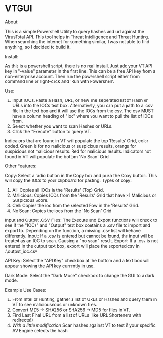 # VTGUI

About:

This is a simple Powershell Utility to query hashes and url against the VirusTotal API. This tool helps in Threat Intelligence and Threat Hunting. When searching the internet for something similar, I was not able to find anything, so I decided to build it. 

Install:

As this is a powershell script, there is no real install. Just add your VT API key in "-value" parameter in the first line. This can be a free API key from a non-enterprise account. Then run the powershell script either from command line or right-click and 'Run with Powershell'.

Use: 

1. Input IOCs. Paste a Hash, URL, or new line seperated list of Hash or URLs into the IOCs text box. Alternatively, you can put a path to a .csv file in the text box and it will use the IOCs from the csv. The csv MUST have a column heading of "ioc" where you want to pull the list of IOCs from.
2. Select whether you want to scan Hashes or URLs.
3. Click the "Execute" button to query VT. 

Indicators that are found in VT will populate the top 'Results' Grid, color coded. Green is for no malicious or suspicious results, orange for suspicious not malicious results. Red for malicious results. Indicators not found in VT will populate the bottom 'No Scan' Grid. 

Other Features:

Copy: Select a radio button in the Copy box and push the Copy button. This will copy the IOCs to your clipboard for pasting. Types of copy:
  1. All: Copies all IOCs in the 'Results' (Top) Grid.
  2. Malicious: Copies IOCs from the 'Results' Grid that have >1 Malicious or Suspicious Score.
  3. Cell: Copies the ioc from the selected Row in the 'Results' Grid.
  4. No Scan: Copies the iocs from the 'No Scan' Grid

Input and Output .CSV Files: The Execute and Export functions will check to see if the "IOCs" and "Output" text box contains a .csv file to import and export to. Depending on the function, a missing .csv list will behave differently.
  Input: If a .csv is entered but cannot be found, the input will be treated as an IOC to scan. Causing a "no scan" result.
  Export: If a .csv is not entered in the output text box, export will place the exported csv in .\output_ioc.csv

API Key: Select the "API Key" checkbox at the bottom and a text box will appear showing the API key currently in use. 

Dark Mode: Select the "Dark Mode" checkbox to change the GUI to a dark mode. 
	
 
Example Use Cases:
1. From Intel or Hunting, gather a list of URLs or Hashes and query them in VT to see maliciousnous or unknown files.
2. Convert MD5 -> SHA256 or SHA256 -> MD5 for files in VT.
3. Find Last Final URL from a list of URLs (like URL Shorteners with redirects!)
4. *With a little modification* Scan hashes against VT to test if your specific AV Engine detects the hash
